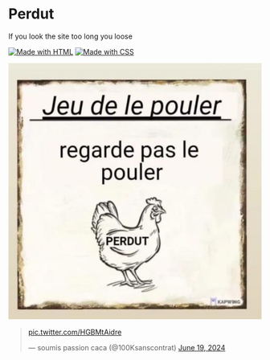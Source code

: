 # Perdut

If you look the site too long you loose

[![Made with HTML](https://img.shields.io/badge/Made%20with-HTML-orange.svg)](https://www.javascript.com)
[![Made with CSS](https://img.shields.io/badge/Made%20with-CSS-purple.svg)](https://nodejs.org)

<p align="center">
  <a href="#"><img src="./img/perdut.jpeg"/></a>
</p>

<div>
<blockquote class="twitter-tweet"><p lang="zxx" dir="ltr"><a href="https://t.co/HGBMtAidre">pic.twitter.com/HGBMtAidre</a></p>&mdash; soumis passion caca (@100Ksanscontrat) <a href="https://twitter.com/100Ksanscontrat/status/1803542142071030186?ref_src=twsrc%5Etfw">June 19, 2024</a></blockquote> <script async src="https://platform.twitter.com/widgets.js" charset="utf-8"></script>
</div>
